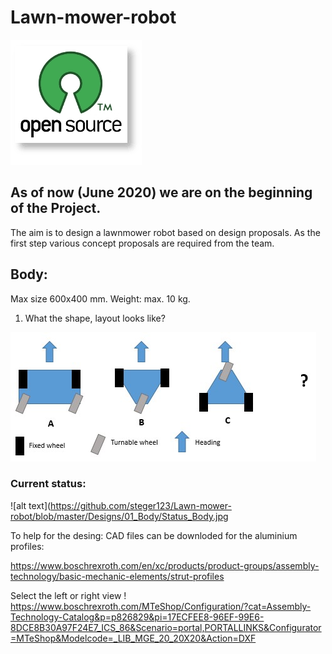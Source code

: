 # Lawn-mower-robot
![alt text](https://github.com/steger123/Lawn-mower-robot/blob/master/pics/openLogo.png)

## As of now (June 2020) we are on the beginning of the Project.

The aim is to design a lawnmower robot based on design proposals.
As the first step various concept proposals are required from the team.

## Body:
Max size 600x400 mm. Weight: max. 10 kg.
1. What the shape, layout looks like?

![alt text](https://github.com/steger123/Lawn-mower-robot/blob/master/pics/concept_body.jpg)

### Current status:
![alt text](https://github.com/steger123/Lawn-mower-robot/blob/master/Designs/01_Body/Status_Body.jpg

To help for the desing:
CAD files can be downloded for the aluminium profiles:

https://www.boschrexroth.com/en/xc/products/product-groups/assembly-technology/basic-mechanic-elements/strut-profiles

Select the left or right view !
https://www.boschrexroth.com/MTeShop/Configuration/?cat=Assembly-Technology-Catalog&p=p826829&pi=17ECFEE8-96EF-99E6-8DCE8B30A97F24E7_ICS_86&Scenario=portal,PORTALLINKS&Configurator=MTeShop&Modelcode=_LIB_MGE_20_20X20&Action=DXF

